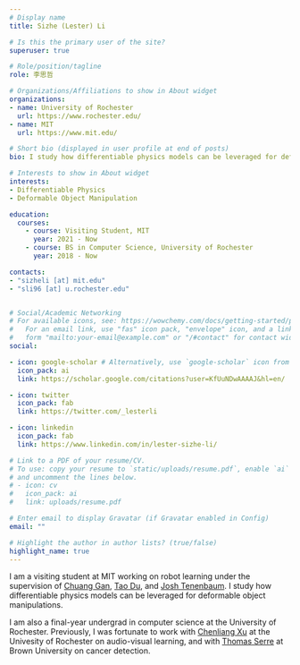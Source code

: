```yaml
---
# Display name
title: Sizhe (Lester) Li

# Is this the primary user of the site?
superuser: true

# Role/position/tagline
role: 李思哲

# Organizations/Affiliations to show in About widget
organizations:
- name: University of Rochester
  url: https://www.rochester.edu/
- name: MIT
  url: https://www.mit.edu/

# Short bio (displayed in user profile at end of posts)
bio: I study how differentiable physics models can be leveraged for deformable object manipulations.

# Interests to show in About widget
interests:
- Differentiable Physics
- Deformable Object Manipulation

education:
  courses:
    - course: Visiting Student, MIT 
      year: 2021 - Now
    - course: BS in Computer Science, University of Rochester
      year: 2018 - Now

contacts:
- "sizheli [at] mit.edu"
- "sli96 [at] u.rochester.edu"


# Social/Academic Networking
# For available icons, see: https://wowchemy.com/docs/getting-started/page-builder/#icons
#   For an email link, use "fas" icon pack, "envelope" icon, and a link in the
#   form "mailto:your-email@example.com" or "/#contact" for contact widget.
social:

- icon: google-scholar # Alternatively, use `google-scholar` icon from `ai` icon pack
  icon_pack: ai
  link: https://scholar.google.com/citations?user=KfUuNDwAAAAJ&hl=en/

- icon: twitter
  icon_pack: fab
  link: https://twitter.com/_lesterli

- icon: linkedin
  icon_pack: fab
  link: https://www.linkedin.com/in/lester-sizhe-li/

# Link to a PDF of your resume/CV.
# To use: copy your resume to `static/uploads/resume.pdf`, enable `ai` icons in `params.toml`, 
# and uncomment the lines below.
# - icon: cv
#   icon_pack: ai
#   link: uploads/resume.pdf

# Enter email to display Gravatar (if Gravatar enabled in Config)
email: ""

# Highlight the author in author lists? (true/false)
highlight_name: true
---
```


I am a visiting student at MIT working on robot learning under the supervision of [Chuang Gan](http://people.csail.mit.edu/ganchuang/), [Tao Du](https://people.csail.mit.edu/taodu/), and [Josh Tenenbaum](http://web.mit.edu/cocosci/josh.html). I study how differentiable physics models can be leveraged for deformable object manipulations. 

I am also a final-year undergrad in computer science at the University of Rochester. Previously, I was fortunate to work with [Chenliang Xu](https://www.cs.rochester.edu/~cxu22/) at the Univesity of Rochester on audio-visual learning, and with [Thomas Serre](https://serre-lab.clps.brown.edu/person/thomas-serre/) at Brown University on cancer detection.

